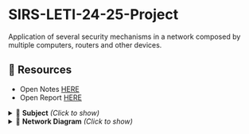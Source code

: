 # SIRS-LETI-24-25-Project
Application of several security mechanisms in a network composed by multiple computers, routers and other devices.

## 📁 Resources
- Open Notes [HERE](https://docs.google.com/document/d/1E7QlaqlgsbNraZMBSjSRi31UOJsMH-_uyKHDtOrJUx8/edit?usp=sharing)
- Open Report [HERE](https://docs.google.com/document/d/1xaYT-1VKpHx1aT-xeMEjktiA_5APsadZX9LC8q0m0eA/edit?usp=sharing)

<details>
<summary>📌 <b>Subject</b> <i>(Click to show)</i></summary>

<br>

<p align="center">
  <img src="https://github.com/user-attachments/assets/49b9c232-c873-4034-b4fe-eb4e4a0b1a1e" alt="Subject Image">
</p>

</details>

<details>
<summary>📡 <b>Network Diagram</b> <i>(Click to show)</i></summary>

<br>

<p align="left">
  <a href="https://lucid.app/lucidchart/2f615653-6112-4852-b587-12ec5b865205/edit?viewport_loc=-2741%2C-323%2C3161%2C1481%2C0_0&invitationId=inv_f53891bf-5dce-4ab1-98c3-a3c2d22b58b7" target="_blank" rel="noopener noreferrer">👉 Click to open Network Diagram</a>
  
</p>

</details>
